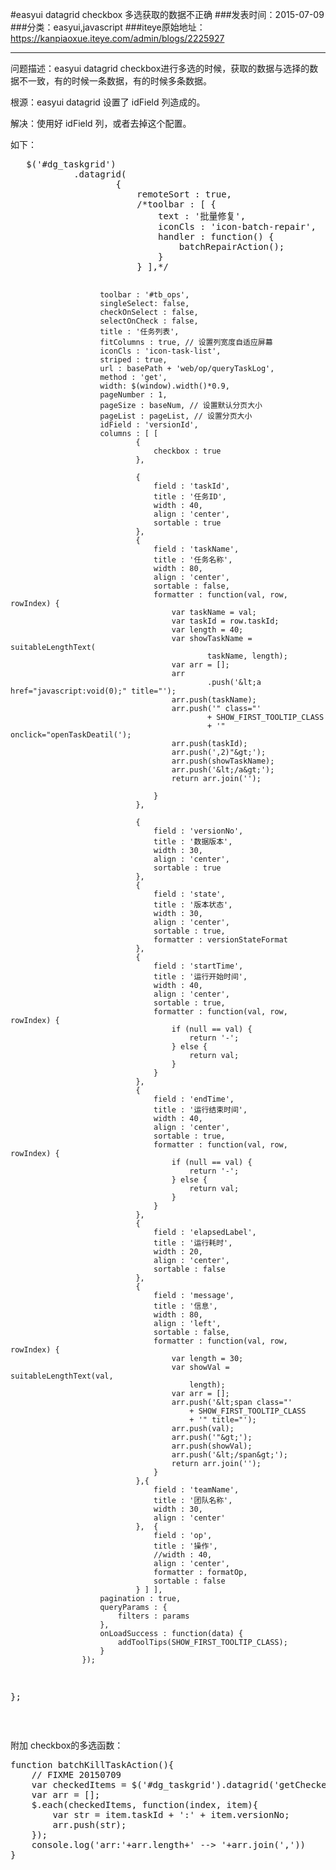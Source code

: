 #easyui datagrid checkbox 多选获取的数据不正确
###发表时间：2015-07-09
###分类：easyui,javascript
###iteye原始地址：<a href="https://kanpiaoxue.iteye.com/admin/blogs/2225927" target="_blank">https://kanpiaoxue.iteye.com/admin/blogs/2225927</a>

---

<div class="iteye-blog-content-contain" style="font-size: 14px;"> 
 <p>问题描述：easyui datagrid checkbox进行多选的时候，获取的数据与选择的数据不一致，有的时候一条数据，有的时候多条数据。</p> 
 <p>根源：easyui datagrid 设置了&nbsp;idField 列造成的。</p> 
 <p>解决：使用好&nbsp;idField 列，或者去掉这个配置。</p> 
 <p>如下：</p> 
 <pre name="code" class="js">	$('#dg_taskgrid')
			.datagrid(
					{
						remoteSort : true,
						/*toolbar : [ {
							text : '批量修复',
							iconCls : 'icon-batch-repair',
							handler : function() {
								batchRepairAction();
							}
						} ],*/
						
						toolbar : '#tb_ops',
						singleSelect: false,
                        checkOnSelect : false,
                        selectOnCheck : false,
						title : '任务列表',
						fitColumns : true, // 设置列宽度自适应屏幕
						iconCls : 'icon-task-list',
						striped : true,
						url : basePath + 'web/op/queryTaskLog',
						method : 'get',
						width: $(window).width()*0.9,
						pageNumber : 1,
						pageSize : baseNum, // 设置默认分页大小
						pageList : pageList, // 设置分页大小
						idField : 'versionId',
						columns : [ [
                                {
                                    checkbox : true
                                },
										 
								{
									field : 'taskId',
									title : '任务ID',
									width : 40,
									align : 'center',
									sortable : true
								},
								{
									field : 'taskName',
									title : '任务名称',
									width : 80,
									align : 'center',
									sortable : false,
									formatter : function(val, row, rowIndex) {
										var taskName = val;
										var taskId = row.taskId;
										var length = 40;
										var showTaskName = suitableLengthText(
												taskName, length);
										var arr = [];
										arr
												.push('&lt;a href="javascript:void(0);" title="');
										arr.push(taskName);
										arr.push('" class="'
												+ SHOW_FIRST_TOOLTIP_CLASS
												+ '" onclick="openTaskDeatil(');
										arr.push(taskId);
                                        arr.push(',2)"&gt;');
										arr.push(showTaskName);
										arr.push('&lt;/a&gt;');
										return arr.join('');

									}
								}, 
								
								{
				                    field : 'versionNo',
				                    title : '数据版本',
				                    width : 30,
				                    align : 'center',
				                    sortable : true
				                },
				                {
									field : 'state',
									title : '版本状态',
									width : 30,
									align : 'center',
									sortable : true,
									formatter : versionStateFormat
								}, 
				                {
				                    field : 'startTime',
				                    title : '运行开始时间',
				                    width : 40,
				                    align : 'center',
				                    sortable : true,
				                    formatter : function(val, row, rowIndex) {
				                        if (null == val) {
				                            return '-';
				                        } else {
				                            return val;
				                        }
				                    }
				                },
				                {
				                    field : 'endTime',
				                    title : '运行结束时间',
				                    width : 40,
				                    align : 'center',
				                    sortable : true,
				                    formatter : function(val, row, rowIndex) {
				                        if (null == val) {
				                            return '-';
				                        } else {
				                            return val;
				                        }
				                    }
				                },
				                {
									field : 'elapsedLabel',
									title : '运行耗时',
									width : 20,
									align : 'center',
									sortable : false
								}, 
				                {
				                    field : 'message',
				                    title : '信息',
				                    width : 80,
				                    align : 'left',
				                    sortable : false,
				                    formatter : function(val, row, rowIndex) {
				                        var length = 30;
				                        var showVal = suitableLengthText(val,
				                            length);
				                        var arr = [];
				                        arr.push('&lt;span class="'
				                            + SHOW_FIRST_TOOLTIP_CLASS
				                            + '" title="');
				                        arr.push(val);
				                        arr.push('"&gt;');
				                        arr.push(showVal);
				                        arr.push('&lt;/span&gt;');
				                        return arr.join('');
				                    }
				                },{
									field : 'teamName',
									title : '团队名称',
									width : 30,
									align : 'center'
								},  {
									field : 'op',
									title : '操作',
									//width : 40,
									align : 'center',
									formatter : formatOp,
									sortable : false
								} ] ],
						pagination : true,
						queryParams : {
							filters : params
						},
						onLoadSuccess : function(data) {
							addToolTips(SHOW_FIRST_TOOLTIP_CLASS);
						}
					});

};</pre> 
 <p>&nbsp;</p> 
 <p>附加 checkbox的多选函数：</p> 
 <pre name="code" class="java">function batchKillTaskAction(){
    // FIXME 20150709
    var checkedItems = $('#dg_taskgrid').datagrid('getChecked');
    var arr = [];
    $.each(checkedItems, function(index, item){
        var str = item.taskId + ':' + item.versionNo;
        arr.push(str);
    });
    console.log('arr:'+arr.length+' --&gt; '+arr.join(','))
}</pre> 
 <p>&nbsp;</p> 
</div>